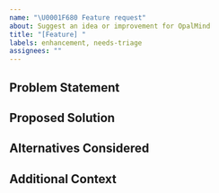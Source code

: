 ```yaml
---
name: "\U0001F680 Feature request"
about: Suggest an idea or improvement for OpalMind
title: "[Feature] "
labels: enhancement, needs-triage
assignees: ""
---
```


## Problem Statement

<!-- What problem are you trying to solve? Why is this change needed? -->

## Proposed Solution

<!-- Describe the solution you'd like. Include API/tool changes, configuration flags, or UX updates. -->

## Alternatives Considered

<!-- List any alternative solutions or features you've considered. -->

## Additional Context

<!-- Add any other context, diagrams, or references here. -->
